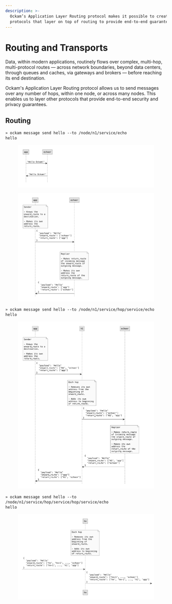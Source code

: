 ```yaml
---
description: >-
  Ockam’s Application Layer Routing protocol makes it possible to create other
  protocols that layer on top of routing to provide end-to-end guarantees.
---
```


# Routing and Transports

Data, within modern applications, routinely flows over complex, multi-hop, multi-protocol routes — across network boundaries, beyond data centers, through queues and caches, via gateways and brokers — before reaching its end destination.



Ockam's Application Layer Routing protocol allows us to send messages over any number of hops, within one node, or across many nodes. This enables us to layer other protocols that provide end-to-end security and privacy guarantees.

## Routing

```
» ockam message send hello --to /node/n1/service/echo
hello
```

<figure><img src="../../diagrams/plantuml/simple/simple.001.jpeg" alt=""><figcaption></figcaption></figure>

<figure><img src="../../diagrams/plantuml/one-hop/one-hop.001.jpeg" alt=""><figcaption></figcaption></figure>

```
» ockam message send hello --to /node/n1/service/hop/service/echo
hello
```

<figure><img src="../../diagrams/plantuml/two-hops/two-hops.001.jpeg" alt=""><figcaption></figcaption></figure>

```
» ockam message send hello --to /node/n1/service/hop/service/hop/service/echo
hello
```

<figure><img src="../../diagrams/plantuml/n-hops/n-hops.001.jpeg" alt=""><figcaption></figcaption></figure>
